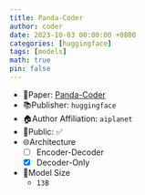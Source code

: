 ```yaml
---
title: Panda-Coder
author: coder
date: 2023-10-03 00:00:00 +0800
categories: [huggingface]
tags: [models]
math: true
pin: false
---
```

- 📙Paper: [Panda-Coder](https://huggingface.co/aiplanet/panda-coder-13B)
- 📚Publisher: `huggingface`
- 🏠Author Affiliation: `aiplanet`
- 🔑Public: ✅
- 🌐Architecture
  + [ ] Encoder-Decoder
  + [x] Decoder-Only
- 📏Model Size
  + `13B`
